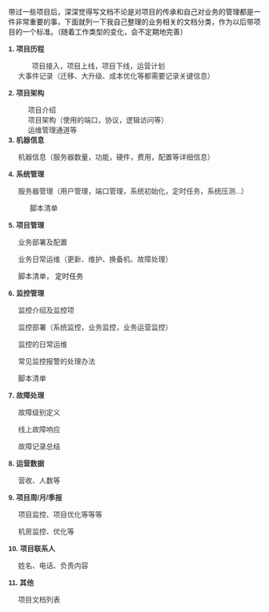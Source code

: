 <!--
author: vaster
date: 2015-07-25 17:24:13
title: 【业务】项目文档梳理
tags: 文档
category: 工作总结
status: publish
summary: 带过一些项目后，深深觉得写文档不论是对项目的传承和自己对业务的管理都是一件非常重要的事，下面就列一下我自己整理的业务相关的文档分类，作为以后带项目的一个标准。（随着工作类型的变化，会不定期地完善）1. 项目历程            项目接入，项目上线，项目下线，运营计划    
-->

带过一些项目后，深深觉得写文档不论是对项目的传承和自己对业务的管理都是一件非常重要的事，下面就列一下我自己整理的业务相关的文档分类，作为以后带项目的一个标准。（随着工作类型的变化，会不定期地完善）
<div></div>
<div>

<strong><span style="color: #333333; font-family: 微软雅黑, Verdana, Arial, Helvetica, sans-serif;">1. 项目历程</span></strong>
<div><span style="color: #333333; font-family: 微软雅黑, Verdana, Arial, Helvetica, sans-serif;">            项目接入，项目上线，项目下线，运营计划</span></div>
<span style="color: #333333; font-family: 微软雅黑, Verdana, Arial, Helvetica, sans-serif;">     大事件记录（迁移、大升级、成本优化等都需要记录关键信息）</span>

<strong><span style="color: #333333; font-family: 微软雅黑, Verdana, Arial, Helvetica, sans-serif;">2. 项目架构</span></strong>
<div><span style="color: #333333; font-family: 微软雅黑, Verdana, Arial, Helvetica, sans-serif;">          项目介绍</span></div>
<div><span style="color: #333333; font-family: 微软雅黑, Verdana, Arial, Helvetica, sans-serif;">          项目架构（使用的端口，协议，逻辑访问等）</span></div>
<div><span style="color: #333333; font-family: 微软雅黑, Verdana, Arial, Helvetica, sans-serif;">          运维管理通道等</span></div>
<strong><span style="color: #333333; font-family: 微软雅黑, Verdana, Arial, Helvetica, sans-serif;">3. 机器信息</span></strong>

<span style="color: #333333; font-family: 微软雅黑, Verdana, Arial, Helvetica, sans-serif;">     机器信息（服务器数量，功能，硬件，费用，配置等详细信息）</span>

<strong><span style="color: #333333; font-family: 微软雅黑, Verdana, Arial, Helvetica, sans-serif;">4. 系统管理</span></strong>

<span style="color: #333333; font-family: 微软雅黑, Verdana, Arial, Helvetica, sans-serif;">     服务器管理（用户管理，端口管理，系统初始化，定时任务，系统压测...）</span>
<div><span style="color: #333333; font-family: 微软雅黑, Verdana, Arial, Helvetica, sans-serif;">           脚本清单</span></div>
<div>

<strong><span style="color: #333333; font-family: 微软雅黑, Verdana, Arial, Helvetica, sans-serif;">5. 项目管理</span></strong>

<span style="color: #333333; font-family: 微软雅黑, Verdana, Arial, Helvetica, sans-serif;">     业务部署及配置</span>

<span style="color: #333333; font-family: 微软雅黑, Verdana, Arial, Helvetica, sans-serif;">     业务日常运维（更新、维护、换备机、故障处理）</span>

<span style="color: #333333; font-family: 微软雅黑, Verdana, Arial, Helvetica, sans-serif;">     脚本清单，</span> 定时任务

</div>
<strong><span style="color: #333333; font-family: 微软雅黑, Verdana, Arial, Helvetica, sans-serif;">6. 监控管理</span></strong>

<span style="color: #333333; font-family: 微软雅黑, Verdana, Arial, Helvetica, sans-serif;">     监控介绍及监控项</span>

<span style="color: #333333; font-family: 微软雅黑, Verdana, Arial, Helvetica, sans-serif;">     监控部署（系统监控，业务监控，业务运营监控）</span>

<span style="color: #333333; font-family: 微软雅黑, Verdana, Arial, Helvetica, sans-serif;">     监控的日常运维</span>

<span style="color: #333333; font-family: 微软雅黑, Verdana, Arial, Helvetica, sans-serif;">     常见监控报警的处理办法</span>

<span style="color: #333333; font-family: 微软雅黑, Verdana, Arial, Helvetica, sans-serif;">     脚本清单</span>

<strong><span style="color: #333333; font-family: 微软雅黑, Verdana, Arial, Helvetica, sans-serif;">7. 故障处理</span></strong>

<span style="color: #333333; font-family: 微软雅黑, Verdana, Arial, Helvetica, sans-serif;">     故障级别定义</span>

<span style="color: #333333; font-family: 微软雅黑, Verdana, Arial, Helvetica, sans-serif;">     线上故障响应</span>

<span style="color: #333333; font-family: 微软雅黑, Verdana, Arial, Helvetica, sans-serif;">     故障记录总结</span>

<strong><span style="color: #333333; font-family: 微软雅黑, Verdana, Arial, Helvetica, sans-serif;">8. 运营数据</span></strong>

<span style="color: #333333; font-family: 微软雅黑, Verdana, Arial, Helvetica, sans-serif;">     营收、人数等</span>

<strong><span style="color: #333333; font-family: 微软雅黑, Verdana, Arial, Helvetica, sans-serif;">9. 项目周/月/季报</span></strong>

<span style="color: #333333; font-family: 微软雅黑, Verdana, Arial, Helvetica, sans-serif;">     项目监控、项目优化等等等</span>

<span style="color: #333333; font-family: 微软雅黑, Verdana, Arial, Helvetica, sans-serif;">     机房监控、优化等</span>

<strong><span style="color: #333333; font-family: 微软雅黑, Verdana, Arial, Helvetica, sans-serif;">10. 项目联系人</span></strong>

<span style="color: #333333; font-family: 微软雅黑, Verdana, Arial, Helvetica, sans-serif;">     姓名、电话、负责内容</span>

<strong><span style="color: #333333; font-family: 微软雅黑, Verdana, Arial, Helvetica, sans-serif;">11. 其他</span></strong>

<span style="color: #333333; font-family: 微软雅黑, Verdana, Arial, Helvetica, sans-serif;">     项目文档列表</span>

</div>
&nbsp;